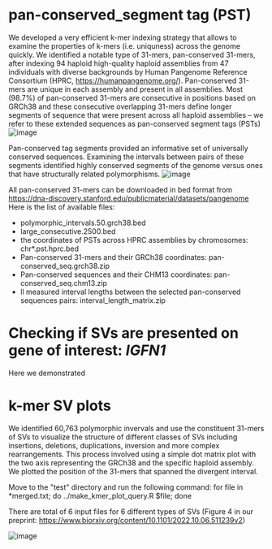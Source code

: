 # pan-conserved_segment tag (PST)

We developed a very efficient k-mer indexing strategy that allows to examine the properties of k-mers (i.e. uniquness) across the genome quickly.
We identified a notable type of 31-mers, pan-conserved 31-mers, after indexing 94 haploid high-quality haploid assemblies from  47 individuals with diverse backgrounds by Human Pangenome Reference Consortium (HPRC, https://humanpangenome.org/).
Pan-conserved 31-mers are unique in each assembly and present in all assemblies. Most (98.7%) of pan-conserved 31-mers are consecutive in positions based on GRCh38 and these consecutive overlapping 31-mers define longer segments of sequence that were present across all haploid assemblies – we refer to these extended sequences as pan-conserved segment tags (PSTs)
![image](https://user-images.githubusercontent.com/1683615/204896720-821558ef-0a61-4709-9be1-aded071eecac.png)

Pan-conserved tag segments provided an informative set of universally conserved sequences.  Examining the intervals between pairs of these segments identified highly conserved segments of the genome versus ones that have structurally related polymorphisms. 
![image](https://user-images.githubusercontent.com/1683615/204897781-07b2f8a4-c299-4951-bbcb-d77aae614bd2.png)

All pan-conserved 31-mers can be downloaded in bed format from https://dna-discovery.stanford.edu/publicmaterial/datasets/pangenome
Here is the list of available files:
- polymorphic_intervals.50.grch38.bed
- large_consecutive.2500.bed
- the coordinates of PSTs across HPRC assemblies by chromosomes: chr*.pst.hprc.bed
- Pan-conserved 31-mers and their GRCh38 coordinates: pan-conserved_seq.grch38.zip
- Pan-conserved sequences and their CHM13 coordinates: pan-conserved_seq.chm13.zip
- ll measured interval lengths between the selected pan-conserved sequences pairs: interval_length_matrix.zip

# Checking if SVs are presented on gene of interest: _IGFN1_
Here we demonstrated 

# k-mer SV plots
We identified 60,763 polymorphic invervals and use the constituent 31-mers of SVs to visualize the structure of different classes of SVs including insertions, deletions, duplications, inversion and more complex rearrangements. This process involved using a simple dot matrix plot with the two axis representing the GRCh38 and the specific haploid assembly. We plotted the position of the 31-mers that spanned the divergent interval.

Move to the "test" directory and run the following command:
for file in *merged.txt; do ../make_kmer_plot_query.R $file; done

There are total of 6 input files for 6 different types of SVs (Figure 4 in our preprint: https://www.biorxiv.org/content/10.1101/2022.10.06.511239v2)

![image](https://user-images.githubusercontent.com/1683615/208243200-5f493287-e7ac-4376-b518-5eda620db112.png)
